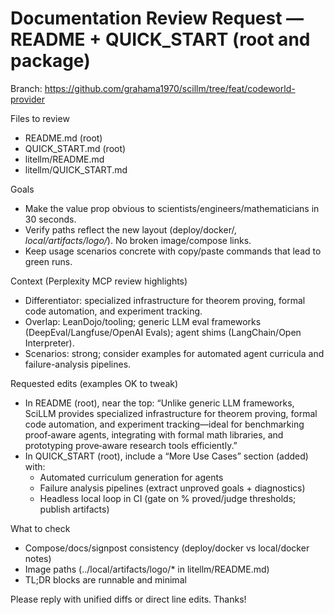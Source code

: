 # Documentation Review Request — README + QUICK_START (root and package)

Branch: https://github.com/grahama1970/scillm/tree/feat/codeworld-provider

Files to review
- README.md (root)
- QUICK_START.md (root)
- litellm/README.md
- litellm/QUICK_START.md

Goals
- Make the value prop obvious to scientists/engineers/mathematicians in 30 seconds.
- Verify paths reflect the new layout (deploy/docker/*, local/artifacts/logo/*). No broken image/compose links.
- Keep usage scenarios concrete with copy/paste commands that lead to green runs.

Context (Perplexity MCP review highlights)
- Differentiator: specialized infrastructure for theorem proving, formal code automation, and experiment tracking.
- Overlap: LeanDojo/tooling; generic LLM eval frameworks (DeepEval/Langfuse/OpenAI Evals); agent shims (LangChain/Open Interpreter).
- Scenarios: strong; consider examples for automated agent curricula and failure-analysis pipelines.

Requested edits (examples OK to tweak)
- In README (root), near the top:
  “Unlike generic LLM frameworks, SciLLM provides specialized infrastructure for theorem proving, formal code automation, and experiment tracking—ideal for benchmarking proof‑aware agents, integrating with formal math libraries, and prototyping prove‑aware research tools efficiently.”
- In QUICK_START (root), include a “More Use Cases” section (added) with:
  - Automated curriculum generation for agents
  - Failure analysis pipelines (extract unproved goals + diagnostics)
  - Headless local loop in CI (gate on % proved/judge thresholds; publish artifacts)

What to check
- Compose/docs/signpost consistency (deploy/docker vs local/docker notes)
- Image paths (../local/artifacts/logo/* in litellm/README.md)
- TL;DR blocks are runnable and minimal

Please reply with unified diffs or direct line edits. Thanks!
